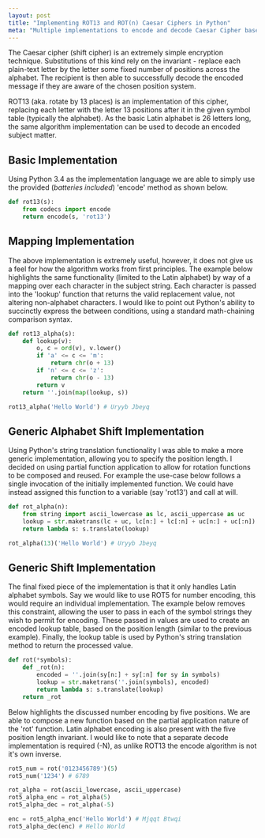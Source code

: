 ```yaml
---
layout: post
title: "Implementing ROT13 and ROT(n) Caesar Ciphers in Python"
meta: "Multiple implementations to encode and decode Caesar Cipher based messages."
---
```


The Caesar cipher (shift cipher) is an extremely simple encryption technique.
Substitutions of this kind rely on the invariant - replace each plain-text letter by the letter some fixed number of positions across the alphabet.
The recipient is then able to successfully decode the encoded message if they are aware of the chosen position system.
<!--more-->

ROT13 (aka. rotate by 13 places) is an implementation of this cipher, replacing each letter with the letter 13 positions after it in the given symbol table (typically the alphabet).
As the basic Latin alphabet is 26 letters long, the same algorithm implementation can be used to decode an encoded subject matter.

## Basic Implementation

Using Python 3.4 as the implementation language we are able to simply use the provided (*batteries included*) 'encode' method as shown below.

```python
def rot13(s):
    from codecs import encode
    return encode(s, 'rot13')
```

## Mapping Implementation

The above implementation is extremely useful, however, it does not give us a feel for how the algorithm works from first principles.
The example below highlights the same functionality (limited to the Latin alphabet) by way of a mapping over each character in the subject string.
Each character is passed into the 'lookup' function that returns the valid replacement value, not altering non-alphabet characters.
I would like to point out Python's ability to succinctly express the between conditions, using a standard math-chaining comparison syntax.

```python
def rot13_alpha(s):
    def lookup(v):
        o, c = ord(v), v.lower()
        if 'a' <= c <= 'm':
            return chr(o + 13)
        if 'n' <= c <= 'z':
            return chr(o - 13)
        return v
    return ''.join(map(lookup, s))

rot13_alpha('Hello World') # Uryyb Jbeyq
```

## Generic Alphabet Shift Implementation

Using Python's string translation functionality I was able to make a more generic implementation, allowing you to specify the position length.
I decided on using partial function application to allow for rotation functions to be composed and reused.
For example the use-case below follows a single invocation of the initially implemented function.
We could have instead assigned this function to a variable (say 'rot13') and call at will.

```python
def rot_alpha(n):
    from string import ascii_lowercase as lc, ascii_uppercase as uc
    lookup = str.maketrans(lc + uc, lc[n:] + lc[:n] + uc[n:] + uc[:n])
    return lambda s: s.translate(lookup)

rot_alpha(13)('Hello World') # Uryyb Jbeyq
```

## Generic Shift Implementation

The final fixed piece of the implementation is that it only handles Latin alphabet symbols.
Say we would like to use ROT5 for number encoding, this would require an individual implementation.
The example below removes this constraint, allowing the user to pass in each of the symbol strings they wish to permit for encoding.
These passed in values are used to create an encoded lookup table, based on the position length (similar to the previous example).
Finally, the lookup table is used by Python's string translation method to return the processed value.

```python
def rot(*symbols):
    def _rot(n):
        encoded = ''.join(sy[n:] + sy[:n] for sy in symbols)
        lookup = str.maketrans(''.join(symbols), encoded)
        return lambda s: s.translate(lookup)
    return _rot
```

Below highlights the discussed number encoding by five positions.
We are able to compose a new function based on the partial application nature of the 'rot' function.
Latin alphabet encoding is also present with the five position length invariant.
I would like to note that a separate decode implementation is required (-N), as unlike ROT13 the encode algorithm is not it's own inverse.

```python
rot5_num = rot('0123456789')(5)
rot5_num('1234') # 6789

rot_alpha = rot(ascii_lowercase, ascii_uppercase)
rot5_alpha_enc = rot_alpha(5)
rot5_alpha_dec = rot_alpha(-5)

enc = rot5_alpha_enc('Hello World') # Mjqqt Btwqi
rot5_alpha_dec(enc) # Hello World
```
